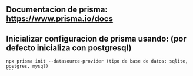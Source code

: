 ## Documentacion de prisma: https://www.prisma.io/docs

## Inicializar configuracion de prisma usando: (por defecto inicializa con postgresql)

````
npx prisma init --datasource-provider (tipo de base de datos: sqlite, postgres, mysql)
```